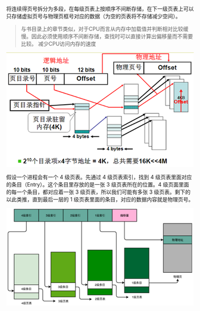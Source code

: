 将连续得页号拆分为多段，在每级页表上按顺序不间断存储，在下一级页表上可以只存储虚拟页号与物理页框号对应的数据（为空的页表将不存储减少空间）。

> 与书目录上的章节类似，对于CPU而言从内存中加载值并判断相对比较缓慢。因此必须使用顺序不间断存储，查找时可以直接计算出偏移量而不需要比较。
> 减少CPU访问内存的速度

![image-20201226213207773](assets/image-20201226213207773.png)

假设一个进程会有一个 4 级页表。先通过 4 级页表索引，找到 4 级页表里面对应的条目（Entry）。这个条目里存放的是一张 3 级页表所在的位置。4 级页面里面的每一个条目，都对应着一张 3 级页表，所以我们可能有多张 3 级页表。剩下的以此类推，直到最后一层的 1 级页表里面的条目，对应的数据内容就是物理页号。

![image-20201015141835423](assets/image-20201015141835423.png)

